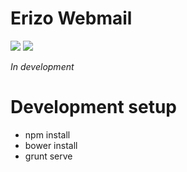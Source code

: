 Erizo Webmail
=================


<a href="https://travis-ci.org/erizo-fr/erizo-webmail"><img src="https://travis-ci.org/erizo-fr/erizo-webmail.svg?branch=master"/></a>
<a href="https://codeclimate.com/github/erizo-fr/erizo-webmail"><img src="https://codeclimate.com/github/erizo-fr/erizo-webmail/badges/gpa.svg" /></a>


*In development*

# Development setup
* npm install
* bower install
* grunt serve
